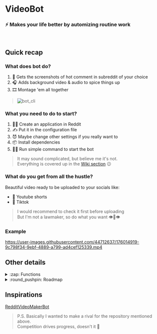 # VideoBot

### :zap: Makes your life better by automizing routine work

&nbsp;

## Quick recap

### What does bot do?

1. 📸 Gets the screenshots of hot comment in subreddit of your choice
2. 🎧 Adds background video & audio to spice things up
3. 🎞 Montage 'em all together

> ![bot_cli](https://user-images.githubusercontent.com/44712637/176018906-a4adcbde-5a9f-4d88-bffd-88934049df2a.gif)

### What you need to do to start?

1. 👨‍💻 Create an application in Reddit
2. ✍️ Put it in the configuration file
3. 😈 Maybe change other settings if you really want to
4. 📦 Install dependencies
5. 🏃‍♂️ Run simple command to start the bot

> It may sound complicated, but believe me it's not.\
> Everything is covered up in the [Wiki section](https://github.com/Drugsosos/VideoBot/wiki/Install-guide) 😉

### What do you get from all the hustle?

Beautiful video ready to be uploaded to your socials like:

* 🎥 Youtube shorts
* 🪩 Tiktok

> I would recommend to check it first before uploading\
> But I'm not a lawmaker, so do what you want 👁👄👁

### Example


https://user-images.githubusercontent.com/44712637/176014919-9c798f34-9ebf-4889-a799-ad4cef125339.mp4


## Other details

<details>
   <summary>
      :zap: Functions
   </summary>
  &nbsp;
  
  * 🤖 Finds comments on Reddit and makes video compilation of them
  * 🏴 Dark theme
  * 🎤 Customizable TTS voices
  * 🎑 Customizable background video / audio
  * 🍑 NSFW filter
  * 🔇 Profane filter
  * ⚙️ Wide range of customizable settings

</details>


<details>
   <summary>
      :round_pushpin: Roadmap
   </summary>
  &nbsp;
  
   * 🛠 Add support for subreddits with videos (r/memes)
   * 🪚 Text recognition on screenshots
   * ⛏Tumblr support
   * 🔧 Twitter support

</details>

## Inspirations

[RedditVideoMakerBot](https://github.com/elebumm/RedditVideoMakerBot)

> P.S. Basically I wanted to make a rival for the repository mentioned above.\
> Competition drives progress, doesn't it 🐸
